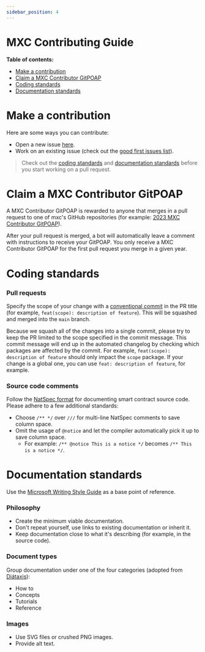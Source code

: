 ```yaml
---
sidebar_position: 4
---
```


# MXC Contributing Guide

**Table of contents:**

- [Make a contribution](#make-a-contribution)
- [Claim a MXC Contributor GitPOAP](#claim-a-MXC-contributor-gitpoap)
- [Coding standards](#coding-standards)
- [Documentation standards](#documentation-standards)

# Make a contribution

Here are some ways you can contribute:

- Open a new issue [here](https://github.com/MXCzkEVMissues).
- Work on an existing issue (check out the [good first issues list](https://github.com/MXCzkEVM/labels/good%20first%20issue)).

> Check out the [coding standards](#coding-standards) and [documentation standards](#documentation-standards) before you start working on a pull request.

# Claim a MXC Contributor GitPOAP

A MXC Contributor GitPOAP is rewarded to anyone that merges in a pull request to one of mxc's GitHub repositories (for example: [2023 MXC Contributor GitPOAP](https://www.gitpoap.io/gp)).

After your pull request is merged, a bot will automatically leave a comment with instructions to receive your GitPOAP. You only receive a MXC Contributor GitPOAP for the first pull request you merge in a given year.

# Coding standards

### Pull requests

Specify the scope of your change with a [conventional commit](https://www.conventionalcommits.org/en/v1.0.0/) in the PR title (for example, `feat(scope): description of feature`). This will be squashed and merged into the `main` branch.

Because we squash all of the changes into a single commit, please try to keep the PR limited to the scope specified in the commit message. This commit message will end up in the automated changelog by checking which packages are affected by the commit. For example, `feat(scope): description of feature` should only impact the `scope` package. If your change is a global one, you can use `feat: description of feature`, for example.

### Source code comments

Follow the [NatSpec format](https://docs.soliditylang.org/en/latest/natspec-format.html) for documenting smart contract source code. Please adhere to a few additional standards:

- Choose `/** */` over `///` for multi-line NatSpec comments to save column space.
- Omit the usage of `@notice` and let the compiler automatically pick it up to save column space.
  - For example: `/** @notice This is a notice */` becomes `/** This is a notice */`.

# Documentation standards

Use the [Microsoft Writing Style Guide](https://learn.microsoft.com/en-us/style-guide/welcome/) as a base point of reference.

### Philosophy

- Create the minimum viable documentation.
- Don't repeat yourself, use links to existing documentation or inherit it.
- Keep documentation close to what it's describing (for example, in the source code).

### Document types

Group documentation under one of the four categories (adopted from [Diátaxis](https://diataxis.fr/)):

- How to
- Concepts
- Tutorials
- Reference

### Images

- Use SVG files or crushed PNG images.
- Provide alt text.